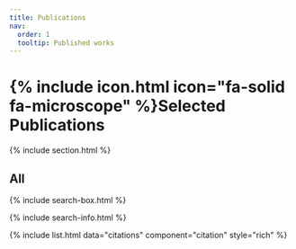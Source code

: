 ```yaml
---
title: Publications
nav:
  order: 1
  tooltip: Published works
---
```


# {% include icon.html icon="fa-solid fa-microscope" %}Selected Publications


{% include section.html %}


## All

{% include search-box.html %}

{% include search-info.html %}

{%
  include list.html
  data="citations"
  component="citation"
  style="rich"
%}